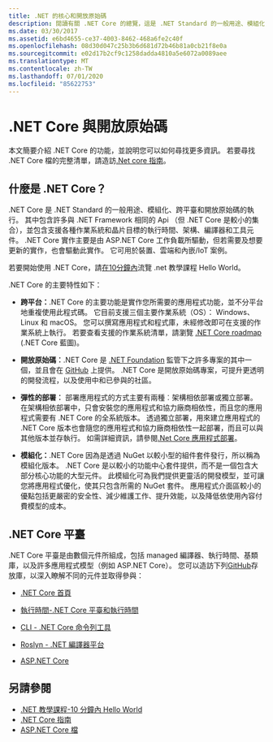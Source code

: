 ```yaml
---
title: .NET 的核心和開放原始碼
description: 閱讀有關 .NET Core 的總覽，這是 .NET Standard 的一般用途、模組化、跨平臺和開放原始碼的執行。
ms.date: 03/30/2017
ms.assetid: e6bd4655-ce37-4003-8462-468a6fe2c40f
ms.openlocfilehash: 08d30d047c25b3b6d681d72b46b81a0cb21f8e0a
ms.sourcegitcommit: e02d17b2cf9c1258dadda4810a5e6072a0089aee
ms.translationtype: MT
ms.contentlocale: zh-TW
ms.lasthandoff: 07/01/2020
ms.locfileid: "85622753"
---
```

# <a name="net-core-and-open-source"></a>.NET Core 與開放原始碼

本文簡要介紹 .NET Core 的功能，並說明您可以如何尋找更多資訊。 若要尋找 .NET Core 檔的完整清單，請造訪[.Net core 指南](../../core/index.yml)。

## <a name="what-is-net-core"></a>什麼是 .NET Core？  

.NET Core 是 .NET Standard 的一般用途、模組化、跨平臺和開放原始碼的執行。 其中包含許多與 .NET Framework 相同的 Api （但 .NET Core 是較小的集合），並包含支援各種作業系統和晶片目標的執行時間、架構、編譯器和工具元件。 .NET Core 實作主要是由 ASP.NET Core 工作負載所驅動，但若需要及想要更新的實作，也會驅動此實作。 它可用於裝置、雲端和內嵌/IoT 案例。  
  
若要開始使用 .NET Core，請[在10分鐘內](https://dotnet.microsoft.com/learn/dotnet/hello-world-tutorial/intro)流覽 .net 教學課程 Hello World。  
  
.NET Core 的主要特性如下：
  
- **跨平台：**.NET Core 的主要功能是實作您所需要的應用程式功能，並不分平台地重複使用此程式碼。 它目前支援三個主要作業系統（OS）： Windows、Linux 和 macOS。 您可以撰寫應用程式和程式庫，未經修改即可在支援的作業系統上執行。 若要查看支援的作業系統清單，請瀏覽 [.NET Core roadmap](https://github.com/dotnet/core/blob/master/roadmap.md) (.NET Core 藍圖)。
  
- **開放原始碼︰**.NET Core 是 [.NET Foundation](https://www.dotnetfoundation.org/) 監管下之許多專案的其中一個，並且會在 [GitHub](https://github.com/) 上提供。 .NET Core 是開放原始碼專案，可提升更透明的開發流程，以及使用中和已參與的社區。  
  
- **彈性的部署︰** 部署應用程式的方式主要有兩種︰架構相依部署或獨立部署。 在架構相依部署中，只會安裝您的應用程式和協力廠商相依性，而且您的應用程式需要有 .NET Core 的全系統版本。 透過獨立部署，用來建立應用程式的 .NET Core 版本也會隨您的應用程式和協力廠商相依性一起部署，而且可以與其他版本並存執行。 如需詳細資訊，請參閱[.Net Core 應用程式部署](../../core/deploying/index.md)。

- **模組化：**.NET Core 因為是透過 NuGet 以較小型的組件套件發行，所以稱為模組化版本。 .NET Core 是以較小的功能中心套件提供，而不是一個包含大部分核心功能的大型元件。 此模組化可為我們提供更靈活的開發模型，並可讓您將應用程式優化，使其只包含所需的 NuGet 套件。 應用程式介面區較小的優點包括更嚴密的安全性、減少維護工作、提升效能，以及降低依使用內容付費模型的成本。  
  
## <a name="the-net-core-platform"></a>.NET Core 平臺
  
.NET Core 平臺是由數個元件所組成，包括 managed 編譯器、執行時間、基類庫，以及許多應用程式模型（例如 ASP.NET Core）。 您可以造訪下列[GitHub](https://github.com/)存放庫，以深入瞭解不同的元件並取得參與：  
  
- [.NET Core 首頁](https://github.com/dotnet/core)  
  
- [執行時間-.NET Core 平臺和執行時間](https://github.com/dotnet/runtime)  
  
- [CLI - .NET Core 命令列工具](https://github.com/dotnet/cli)  
  
- [Roslyn - .NET 編譯器平台](https://github.com/dotnet/roslyn)  
  
- [ASP.NET Core](https://github.com/dotnet/aspnetcore)  
  
## <a name="see-also"></a>另請參閱

- [.NET 教學課程-10 分鐘內 Hello World](https://dotnet.microsoft.com/learn/dotnet/hello-world-tutorial/intro)
- [.NET Core 指南](../../core/index.yml)
- [ASP.NET Core 檔](/aspnet/core/)
